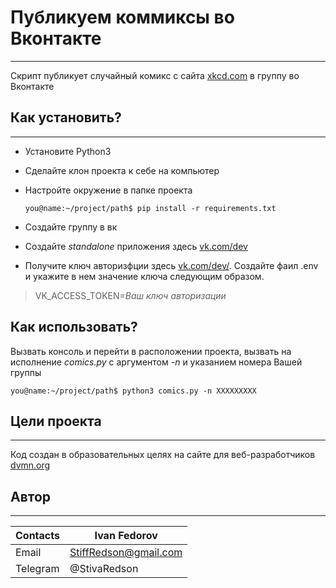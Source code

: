 # Публикуем коммиксы во Вконтакте
___

Скрипт публикует случайный комикс с сайта [xkcd.com](https://xkcd.com) в группу во Вконтакте

## Как установить?
---
* Установите Python3
* Сделайте клон проекта к себе на компьютер
* Настройте окружение в папке проекта

  ```
  you@name:~/project/path$ pip install -r requirements.txt
  ```
* Создайте группу в вк
* Создайте _standalone_ приложения здесь [vk.com/dev](https://vk.com/dev)
* Получите ключ авторизфции здесь [vk.com/dev/](https://vk.com/dev/implicit_flow_user).
Создайте фаил .env и укажите в нем значение ключа следующим образом.
>VK_ACCESS_TOKEN=*Ваш ключ авторизации*

## Как использовать?
Вызвать консоль и перейти в расположении проекта, вызвать на исполнение _comics.py_ c аргументом _-n_ и указанием номера Вашей группы

```
you@name:~/project/path$ python3 comics.py -n XXXXXXXXX
```

## Цели проекта
---
Код создан в образовательных целях на сайте для веб-разработчиков [dvmn.org](https://dvmn.org/modules/)

## Автор
---
| Contacts | Ivan Fedorov          |
|----------|-----------------------|
| Email    | StiffRedson@gmail.com |
| Telegram | @StivaRedson          |